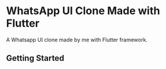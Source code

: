 # WhatsApp UI Clone Made with Flutter

A Whatsapp UI clone made by me with Flutter framework.

## Getting Started

